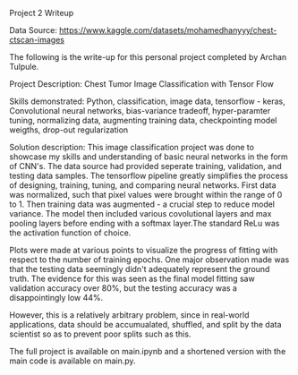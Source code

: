 Project 2 Writeup

Data Source: https://www.kaggle.com/datasets/mohamedhanyyy/chest-ctscan-images

The following is the write-up for this personal project completed by Archan Tulpule.

Project Description: Chest Tumor Image Classification with Tensor Flow

Skills demonstrated: Python, classification, image data, tensorflow - keras, Convolutional neural networks, bias-variance tradeoff, hyper-paramter tuning, normalizing data, augmenting training data, checkpointing model weigths, drop-out regularization

Solution description: 
This image classification project was done to showcase my skills and understanding of basic neural networks in the form of CNN's. The data source had provided seperate training, validation, and testing data samples. The tensorflow pipeline greatly simplifies the process of designing, training, tuning, and comparing neural networks. First data was normalized, such that pixel values were brought within the range of 0 to 1. Then training data was augmented - a crucial step to reduce model variance. The model then included various covolutional layers and max pooling layers before ending with a softmax layer.The standard ReLu was the activation function of choice.

Plots were made at various points to visualize the progress of fitting with respect to the number of training epochs. One major observation made was that the testing data seemingly didn't adequately represent the ground truth. The evidence for this was seen as the final model fitting saw validation accuracy over 80%, but the testing accuracy was a disappointingly low 44%. 

However, this is a relatively arbitrary problem, since in real-world applications, data should be accumualated, shuffled, and split by the data scientist so as to prevent poor splits such as this.

The full project is available on main.ipynb and a shortened version with the main code is available on main.py.

